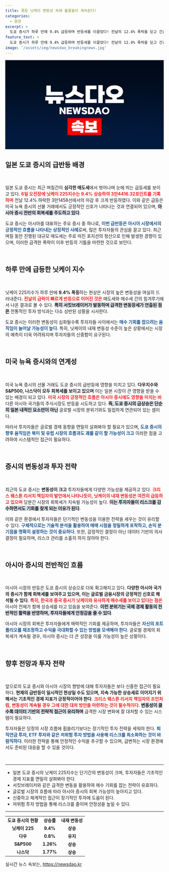 ```yaml
---
title: 폭등 닛케이 변동성 속에 불꽃놀이 계속된다!
categories:
  - 증권
excerpt: >
  도쿄 증시가 하루 만에 9.4% 급등하며 반등세를 이끌었다! 전날의 12.4% 폭락을 딛고 건강한 매수세가 회복, 아시아 시장의 희망이 되고 있다. 전문가들은 계속될 변동성을 경고하며 앞으로의 변화를 주목하라고 전했다. 클릭해 자세히 알아보세요!
feature_text: >
  도쿄 증시가 하루 만에 9.4% 급등하며 반등세를 이끌었다! 전날의 12.4% 폭락을 딛고 건강한 매수세가 회복, 아시아 시장의 희망이 되고 있다. 전문가들은 계속될 변동성을 경고하며 앞으로의 변화를 주목하라고 전했다. 클릭해 자세히 알아보세요!
image: '/assets/img/newsdao_breakingnews.jpg'
---
```


<p><img src="/assets/img/newsdao_breakingnews.jpg" alt="ontimetimes 속보" /></p>

<h2 data-ke-size="size26">일본 도쿄 증시의 급반등 배경</h2>

<p data-ke-size="size16">&nbsp;</p>

<p>일본 도쿄 증시는 최근 며칠간의 <b>심각한 매도세</b>에서 벗어나며 눈에 띄는 급등세를 보이고 있다. <b><span style="color: #ee2323;">6일 오전장에 닛케이 225지수는 9.4% 상승하여 3만4416.32포인트를 기록하며</span></b>  전날 12.4% 하락한 3만1458선에서의 마감 후 크게 반등하였다. 이와 같은 급등은 미국 뉴욕 증시의 선물 거래에서도 긍정적인 신호가 나타나는 것과 연결되어 있으며, <b><span style="background-color: #21538527;">아시아 증시 전반의 회복세를 주도하고 있다</span></b>. </p>

<p>도쿄 증시는 아시아를 대표하는 주요 증시 중 하나로, <b><span style="color: #1a5490;">이번 급반등은 아시아 시장에서의 긍정적인 흐름을 나타내는 상징적인 사례</span></b>로써, 많은 투자자들의 관심을 끌고 있다. 최근 며칠 동안 진행된 대규모 매도세는 주로 마진 포지션의 청산으로 인해 발생한 경향이 있으며, 이러한 급격한 폭락이 이후 반등의 기틀을 마련한 것으로 보인다.</p>

<p data-ke-size="size16">&nbsp;</p>

<h2 data-ke-size="size26">하루 만에 급등한 닛케이 지수</h2>

<p data-ke-size="size16">&nbsp;</p>

<p>닛케이 225지수가 하루 만에 <b>9.4% 폭등</b>하는 현상은 시장의 높은 변동성을 여실히 드러내준다. <b><span style="color: #ee2323;">전날의 급락이 빠르게 반등으로 이어진 것은</span></b> 매도세와 매수세 간의 힘겨루기에서 나온 결과로 볼 수 있다. <b><span style="background-color: #21538527;">특히 서킷브레이커가 발동하며 급격한 변동장세가 연출된 점은</span></b> 전통적인 투자 방식과는 다소 상반된 상황을 시사한다.</p>

<p>도쿄 증시는 이러한 변동성이 심화될수록 투자자들 사이에서는 <b><span style="color: #1a5490;">매수 기회를 잡으려는 움직임이 늘어날 가능성이 높다</span></b>. 특히, 닛케이의 내재 변동성 수준이 높은 상황에서는 시장의 예측이 더욱 어려워지며 투자자들의 신중함이 요구된다.</p>

<p data-ke-size="size16">&nbsp;</p>

<h2 data-ke-size="size26">미국 뉴욕 증시와의 연계성</h2>

<p data-ke-size="size16">&nbsp;</p>

<p>미국 뉴욕 증시의 선물 거래도 도쿄 증시의 급반등에 영향을 미치고 있다. <b>다우지수와 S&amp;P500, 나스닥이 모두 회복세를 보이고 있으며</b> 이는 일본 시장이 큰 영향을 받을 수 있는 배경이 되고 있다. <b><span style="color: #ee2323;">미국 시장의 긍정적인 흐름은 아시아 증시에도 영향을 미치는 바</span></b> 다른 아시아 국가들의 주식시장도 반등을 시도하고 있다. <b><span style="background-color: #21538527;">즉, 도쿄 증시의 급상승은 단순히 일본 내적인 요소만이 아닌</span></b> 글로벌 시장의 분위기와도 밀접하게 연관되어 있는 셈이다.</p>

<p>따라서 투자자들은 글로벌 경제 동향을 면밀히 살펴봐야 할 필요가 있으며, <b><span style="color: #1a5490;">도쿄 증시의 향후 움직임은 북미 및 유럽 시장의 흐름과도 괘를 같이 할 가능성이 크고</span></b> 이러한 점을 고려하여 시스템적인 접근이 필요하다.</p>

<p data-ke-size="size16">&nbsp;</p>

<h2 data-ke-size="size26">증시의 변동성과 투자 전략</h2>

<p data-ke-size="size16">&nbsp;</p>

<p>최근의 도쿄 증시는 <b>변동성이 크고</b> 투자자들에게 다양한 가능성을 제공하고 있다. <b><span style="color: #ee2323;">크리스 웨스톤 리서치 책임자의 발언에서 나타나듯이, 닛케이의 내재 변동성은 여전히 급등하고 있으며</span></b> 당분간 시장의 회복세가 지속될 가능성이 높다. <b><span style="background-color: #21538527;">이는 투자자들이 리스크를 감수하면서도 기회를 찾게 되는 이유가 된다</span></b>.</p>

<p>이와 같은 환경에서 투자자들은 단기적인 변동성을 이용한 전략을 세우는 것이 유리할 수 있다. <b><span style="color: #1a5490;">구체적으로는 기술적 분석을 활용하여 매매 시점을 정밀하게 포착하고, 손익 분기점을 명확히 설정하는 것이 중요하다</span></b>. 또한, 감정적인 결정이 아닌 데이터 기반의 의사결정이 필요하며, 리스크 관리를 소홀히 하지 않아야 한다.</p>

<p data-ke-size="size16">&nbsp;</p>

<h2 data-ke-size="size26">아시아 증시의 전반적인 흐름</h2>

<p data-ke-size="size16">&nbsp;</p>

<p>아시아 시장의 반등은 도쿄 증시의 상승으로 더욱 확고해지고 있다. <b>다양한 아시아 국가의 증시가 함께 회복세를 보여주고 있으며, 이는 글로벌 금융시장의 긍정적인 신호로 해석될 수 있다</b>. <b><span style="color: #ee2323;">특히, 한국과 중국 증시가 닛케이와 유사하게 매수세를 보이고 있다는 점은</span></b> 아시아 전체가 함께 상승세를 타고 있음을 보여준다. <b><span style="background-color: #21538527;">이런 분위기는 국제 경제 활동의 전반적인 활력을 반영하며, 투자자들에게 안정감을 줄 수 있다</span></b>.</p>

<p>아시아 시장의 회복은 투자자들에게 매력적인 기회를 제공하며, 투자자들은 <b><span style="color: #1a5490;">자신의 포트폴리오를 재조정하고 수익을 극대화할 수 있는 방법을 모색해야 한다</span></b>. 글로벌 경제의 회복세가 계속될 경우, 아시아 증시는 더 큰 성장을 이룰 가능성이 높은 상황이다.</p>

<p data-ke-size="size16">&nbsp;</p>

<h2 data-ke-size="size26">향후 전망과 투자 전략</h2>

<p data-ke-size="size16">&nbsp;</p>

<p>앞으로의 도쿄 증시와 아시아 시장의 향방에 대해 투자자들은 보다 신중한 접근이 필요하다. <b>현재의 급반등이 일시적인 현상일 수도 있으며, 지속 가능한 상승세로 이어지기 위해서는 기초적인 경제 지표가 긍정적이어야 한다</b>. <b><span style="color: #ee2323;">크리스 웨스톤 리서치 책임자의 조언처럼, 변동성이 계속될 경우 그에 대한 대처 방안을 마련하는 것이 필수적이다</span></b>. <b><span style="background-color: #21538527;">변동성이 클수록 데이터 기반의 전략적 접근이 유리하며</span></b> 급격한 시장 변화에 잘 대처할 수 있는 시스템이 필요하다.</p>

<p>투자자들은 당장의 시장 흐름에 휩쓸리기보다는 장기적인 투자 전략을 세워야 한다. <b><span style="color: #1a5490;">퇴직연금 투자, ETF 투자와 같은 저위험 투자 방법을 사용해 리스크를 최소화하는 것이 바람직하다</span></b>. 이러한 전략을 통해 안정적인 수익을 추구할 수 있으며, 급변하는 시장 환경에서도 준비된 대응을 할 수 있을 것이다. </p>

<p data-ke-size="size16">&nbsp;</p>

<hr />

<ul>
<li>일본 도쿄 증시의 닛케이 225지수는 단기간의 변동성이 크며, 투자자들은 기초적인 경제 지표를 면밀히 살펴봐야 한다.</li>
<li>서킷브레이커와 같은 급격한 변동을 활용하여 매수 기회를 잡는 전략이 유효하다.</li>
<li>글로벌 시장의 흐름에 따라 아시아 증시의 회복 가능성이 높아지고 있다.</li>
<li>신중하고 체계적인 접근이 장기적인 투자에 도움이 된다.</li>
<li>저위험 투자 방법을 통해 리스크를 줄이며 안정성을 높일 수 있다.</li>
</ul>

<hr />

<table style="width: 100%;">
<tr>
<td style="text-align: center; height: 17px;"><b>도쿄 증시의 현황</b></td>
<td style="text-align: center; height: 17px;"><b>상승률</b></td>
<td style="text-align: center; height: 17px;"><b>내재 변동성</b></td>
</tr>
<tr>
<td style="text-align: center; height: 17px;"><b>닛케이 225</b></td>
<td style="text-align: center; height: 17px;"><b>9.4%</b></td>
<td style="text-align: center; height: 17px;"><b>상승</b></td>
</tr>
<tr>
<td style="text-align: center; height: 17px;"><b>다우</b></td>
<td style="text-align: center; height: 17px;"><b>0.8%</b></td>
<td style="text-align: center; height: 17px;"><b>유지</b></td>
</tr>
<tr>
<td style="text-align: center; height: 17px;"><b>S&P500</b></td>
<td style="text-align: center; height: 17px;"><b>1.26%</b></td>
<td style="text-align: center; height: 17px;"><b>상승</b></td>
</tr>
<tr>
<td style="text-align: center; height: 17px;"><b>나스닥</b></td>
<td style="text-align: center; height: 17px;"><b>1.77%</b></td>
<td style="text-align: center; height: 17px;"><b>상승</b></td>
</tr>
</table>
실시간 뉴스 속보는, <a href="https://newsdao.kr" rel="dofollow">https://newsdao.kr</a>


